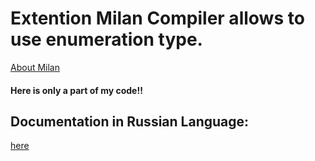 # Extention Milan Compiler allows to use enumeration type.

[About Milan](https://github.com/dtim/milan-compilers)

#### Here is only a part of my code!!

## Documentation in Russian Language:

[here](https://github.com/MikhailCherepanovD/ExtentionMilanCompiler/blob/master/GitHubResources/MilanExtantion.pdf)